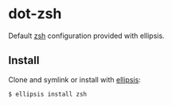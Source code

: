 # dot-zsh
Default [zsh][zsh] configuration provided with ellipsis.

## Install
Clone and symlink or install with [ellipsis][ellipsis]:

```
$ ellipsis install zsh
```

[ellipsis]: http://ellipsis.sh
[zsh]: http://www.zsh.org
